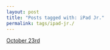 ```yaml
---
layout: post
title: "Posts tagged with: iPad Jr."
permalink: tags/ipad-jr./
---
```

[October 23rd](/2012/10/october-23rd)
